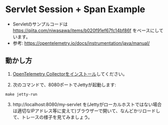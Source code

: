 # Servlet Session + Span Example

* Servletのサンプルコードは https://qiita.com/niwasawa/items/b020f91ef67fc14bf86f をベースにしています。
* 参考: https://opentelemetry.io/docs/instrumentation/java/manual/

## 動かし方

1. [OpenTelemetry Collectorをインストール](https://docs.splunk.com/Observability/gdi/opentelemetry/install-the-collector.html)してください。

2. 次のコマンドで、8080ポートでJettyが起動します: 
```shellscript
make jetty-run
```

3. http://localhost:8080/my-servlet を(Jettyがローカルホストではない場合は適切なIPアドレス等に変えて)ブラウザーで開いて、なんどかリロードして、トレースの様子を見てみましょう。

